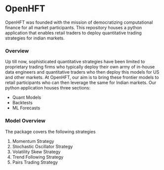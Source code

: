 # OpenHFT
OpenHFT was founded with the mission of democratizing computational finance for all market participants. This repository houses a python application that enables retail traders to deploy quantitative trading strategies for indian markets.

### Overview
Up till now, sophisticated quantitative strategies have been limited to proprietary trading firms who typically deploy their own army of in-house data engineers and quantitative traders who then deploy this models for US and other markets. At OpenHFT, our aim is to bring these frontier models to retail participants who can then leverage the same for Indian markets. Our python application houses three sections: 
+ Quant Models 
+ Backtests 
+ ML Forecasts

### Model Overview
The package covers the following strategies
1. Momentum Strategy
2. Stochastic Oscillator Strategy
3. Volatility Skew Strategy
4. Trend Following Strategy
5. Pairs Trading Strategy


